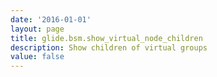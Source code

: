 ```yaml
---
date: '2016-01-01'
layout: page
title: glide.bsm.show_virtual_node_children
description: Show children of virtual groups 
value: false
---
```

